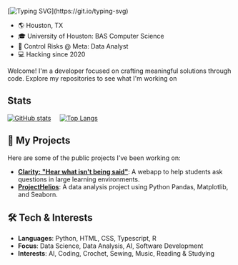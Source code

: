 [![Typing SVG](https://readme-typing-svg.demolab.com?weight=600&size=24&pause=1000&color=59A6FF&multiline=true&width=435&height=50&lines=Hi!+%2C+I'm+Madison!)](https://git.io/typing-svg)

- 🌎 Houston, TX
- 🎓 University of Houston: BAS Computer Science
- 💼 Control Risks @ Meta: Data Analyst
- 💻 Hacking since 2020

Welcome! I'm a developer focused on crafting meaningful solutions through code. Explore my repositories to see what I'm working on

## Stats
[![GitHub stats](https://github-readme-stats.vercel.app/api?username=MEmshousen&theme=github_dark&show_icons=true&show=prs_merged)](https://github.com/MEmshousen)&nbsp;&nbsp;&nbsp;&nbsp;
[![Top Langs](https://github-readme-stats.vercel.app/api/top-langs/?username=MEmshousen&layout=donut&theme=github_dark)](https://github.com/MEmshousen)

## 🚀 My Projects

Here are some of the public projects I've been working on:

- **[Clarity: "Hear what isn't being said"](https://github.com/MEmshousen/CodeRED2025-404NotFound)**: A webapp to help students ask questions in large learning environments.
- **[ProjectHelios](https://github.com/MEmshousen/HeliosProjectDS)**: A data analysis project using Python Pandas, Matplotlib, and Seaborn.

## 🛠️ Tech & Interests

- **Languages**: Python, HTML, CSS, Typescript, R
- **Focus**: Data Science, Data Analysis, AI, Software Development
- **Interests**: AI, Coding, Crochet, Sewing, Music, Reading & Studying
